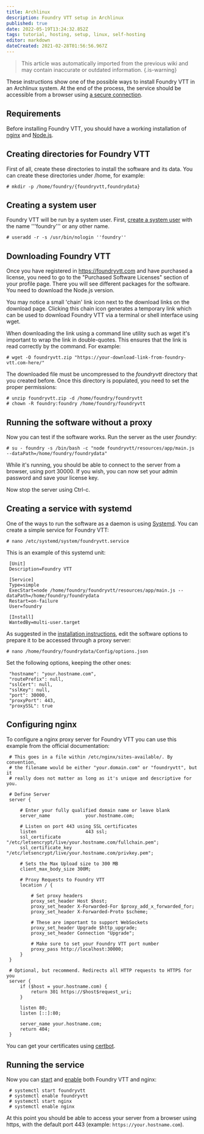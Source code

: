 ```yaml
---
title: Archlinux
description: Foundry VTT setup in Archlinux
published: true
date: 2022-05-19T13:24:32.852Z
tags: tutorial, hosting, setup, linux, self-hosting
editor: markdown
dateCreated: 2021-02-28T01:56:56.967Z
---
```


>This article was automatically imported from the previous wiki and may contain inaccurate or outdated information.
{.is-warning}

These instructions show one of the possible ways to install Foundry VTT in an Archlinux system. At the end of the process, the service should be accessible from a browser using [a secure connection](https://wiki.archlinux.org/index.php/SSL).

## Requirements

Before installing Foundry VTT, you should have a working installation of [nginx](https://wiki.archlinux.org/index.php/Nginx) and [Node.js](https://wiki.archlinux.org/index.php/Node.js).

## Creating directories for Foundry VTT

First of all, create these directories to install the software and its data. You can create these directories under /home, for example:

```
# mkdir -p /home/foundry/{foundryvtt,foundrydata}
```

## Creating a system user

Foundry VTT will be run by a system user. First, [create a system user](https://wiki.archlinux.org/index.php/Users_and_groups#Example_adding_a_system_user) with the name '''foundry''' or any other name.

```
# useradd -r -s /usr/bin/nologin ''foundry''
```

## Downloading Foundry VTT

Once you have registered in https://foundryvtt.com and have purchased a license, you need to go to the "Purchased Software Licenses" section of your profile page. There you will see different packages for the software. You need to download the Node.js version.

You may notice a small 'chain' link icon next to the download links on the download page. Clicking this chain icon generates a temporary link which can be used to download Foundry VTT via a terminal or shell interface using wget.

When downloading the link using a command line utility such as wget it's important to wrap the link in double-quotes. This ensures that the link is read correctly by the command. For example:

```
# wget -O foundryvtt.zip "https://your-download-link-from-foundry-vtt.com-here/"
```

The downloaded file must be uncompressed to the *foundryvtt* directory that you created before. Once this directory is populated, you need to set the proper permissions:

```
# unzip foundryvtt.zip -d /home/foundry/foundryvtt
# chown -R foundry:foundry /home/foundry/foundryvtt
```

## Running the software without a proxy

Now you can test if the software works. Run the server as the user *foundry*:

```
# su - foundry -s /bin/bash -c "node foundryvtt/resources/app/main.js --dataPath=/home/foundry/foundrydata"
```

While it's running, you should be able to connect to the server from a browser, using port 30000. If you wish, you can now set your admin password and save your license key.

Now stop the server using Ctrl-c.

## Creating a service with systemd

One of the ways to run the software as a daemon is using [Systemd](https://wiki.archlinux.org/index.php/Systemd). You can create a simple service for Foundry VTT:

```
# nano /etc/systemd/system/foundryvtt.service
```

This is an example of this systemd unit:

```
 [Unit]
 Description=Foundry VTT
 
 [Service]
 Type=simple
 ExecStart=node /home/foundry/foundryvtt/resources/app/main.js --dataPath=/home/foundry/foundrydata
 Restart=on-failure
 User=foundry
 
 [Install]
 WantedBy=multi-user.target
```

As suggested in the [installation instructions](https://foundryvtt.com/article/nginx/), edit the software options to prepare it to be accessed through a proxy server:

```
# nano /home/foundry/foundrydata/Config/options.json
```

Set the following options, keeping the other ones:

```
 "hostname": "your.hostname.com",
 "routePrefix": null,
 "sslCert": null,
 "sslKey": null,
 "port": 30000,
 "proxyPort": 443,
 "proxySSL": true
```

## Configuring nginx

To configure a nginx proxy server for Foundry VTT you can use this example from the official documentation:

```
 # This goes in a file within /etc/nginx/sites-available/. By convention,
 # the filename would be either "your.domain.com" or "foundryvtt", but it
 # really does not matter as long as it's unique and descriptive for you.
 
 # Define Server
 server {
 
     # Enter your fully qualified domain name or leave blank
     server_name             your.hostname.com;
 
     # Listen on port 443 using SSL certificates
     listen                  443 ssl;
     ssl_certificate         "/etc/letsencrypt/live/your.hostname.com/fullchain.pem";
     ssl_certificate_key     "/etc/letsencrypt/live/your.hostname.com/privkey.pem";
 
     # Sets the Max Upload size to 300 MB
     client_max_body_size 300M;
 
     # Proxy Requests to Foundry VTT
     location / {
 
         # Set proxy headers
         proxy_set_header Host $host;
         proxy_set_header X-Forwarded-For $proxy_add_x_forwarded_for;
         proxy_set_header X-Forwarded-Proto $scheme;
 
         # These are important to support WebSockets
         proxy_set_header Upgrade $http_upgrade;
         proxy_set_header Connection "Upgrade";
 
         # Make sure to set your Foundry VTT port number
         proxy_pass http://localhost:30000;
     }
 }
 
 # Optional, but recommend. Redirects all HTTP requests to HTTPS for you
 server {
     if ($host = your.hostname.com) {
         return 301 https://$host$request_uri;
     }
 
     listen 80;
     listen [::]:80;
 
     server_name your.hostname.com;
     return 404;
 }
```

You can get your certificates using [certbot](https://wiki.archlinux.org/index.php/Certbot).

## Running the service

Now you can [start](https://wiki.archlinux.org/index.php/Systemd#Basic_systemctl_usage) and [enable](https://wiki.archlinux.org/index.php/Systemd#Basic_systemctl_usage) both Foundry VTT and nginx:

```
 # systemctl start foundryvtt
 # systemctl enable foundryvtt
 # systemctl start nginx
 # systemctl enable nginx
```

At this point you should be able to access your server from a browser using https, with the default port 443 (example: `https://your.hostname.com`).
